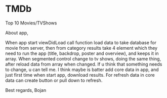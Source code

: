 # TMDb
Top 10 Movies/TVShows

About app,

When app start viewDidLoad call function load data to take database for movie from server, then from category results take 4 element which they need to run the app (title, backdrop, poster and overview), and keeps it in array. When segmented control change to tv shows, doing the same thing, after reload data from array when changed. If u think that something needs to change, u can tell me. I think maybe is batter add core data in app, and just first time when start app, download results. For refresh data in core data can create button or pull down to refresh.

Best regards,
Bojan
